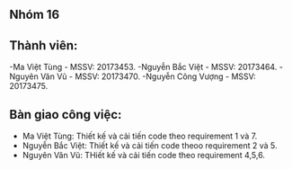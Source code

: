 ## Nhóm 16
## Thành viên:
-Ma Việt Tùng - MSSV: 20173453.
-Nguyễn Bắc Việt - MSSV: 20173464.
-Nguyên Văn Vũ - MSSV: 20173470.
-Nguyễn Công Vượng - MSSV: 20173475.
## Bàn giao công việc:
- Ma Việt Tùng: Thiết kế và cải tiến code theo requirement 1 và 7.
- Nguyễn Bắc Việt: Thiết kế và cải tiến code theoo requirement 2 và 5.
- Nguyên Vân Vũ: THiết kế và cải tiến code theo requirement 4,5,6.
